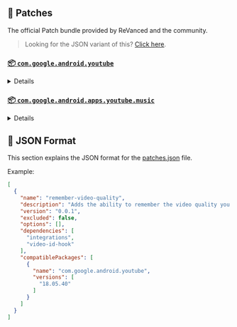 ## 🧩 Patches

The official Patch bundle provided by ReVanced and the community.

> Looking for the JSON variant of this? [Click here](patches.json).

### [📦 `com.google.android.youtube`](https://play.google.com/store/apps/details?id=com.google.android.youtube)
<details>

| 💊 Patch | 📜 Description | 🏹 Target Version |
|:--------:|:--------------:|:-----------------:|
| `client-spoof` | Spoofs the YouTube client to prevent playback issues. | 18.05.40 |
| `custom-branding-icon-afn-blue` | Changes the YouTube launcher icon (Afn / Blue). | 18.05.40 |
| `custom-branding-icon-afn-red` | Changes the YouTube launcher icon (Afn / Red). | 18.05.40 |
| `custom-branding-icon-revancify` | Changes the YouTube launcher icon (Revancify). | 18.05.40 |
| `custom-branding-name` | Changes the YouTube launcher name to your choice (defaults to ReVanced Extended). | 18.05.40 |
| `custom-seekbar-color` | Change seekbar color in dark mode. | 18.05.40 |
| `custom-video-speed` | Adds more video speed options. | 18.05.40 |
| `default-video-quality` | Adds ability to set default video quality settings. | 18.05.40 |
| `default-video-speed` | Adds ability to set default video speed settings. | 18.05.40 |
| `disable-haptic-feedback` | Disable haptic feedback when swiping. | 18.05.40 |
| `enable-external-browser` | Use an external browser to open the url. | 18.05.40 |
| `enable-minimized-playback` | Enables minimized and background playback. | 18.05.40 |
| `enable-old-layout` | Spoof the YouTube client version to use the old layout. | 18.05.40 |
| `enable-old-quality-layout` | Enables the original quality flyout menu. | 18.05.40 |
| `enable-open-links-directly` | Bypass URL redirects (youtube.com/redirect) when opening links in video descriptions. | 18.05.40 |
| `enable-seekbar-tapping` | Enables tap-to-seek on the seekbar of the video player. | 18.05.40 |
| `enable-tablet-miniplayer` | Enables the tablet mini player layout. | 18.05.40 |
| `enable-wide-searchbar` | Replaces the search icon with a wide search bar. This will hide the YouTube logo when active. | 18.05.40 |
| `force-premium-heading` | Forces premium heading on the home screen. | 18.05.40 |
| `force-vp9-codec` | Forces the VP9 codec for videos. | 18.05.40 |
| `header-switch` | Add switch to change header. | 18.05.40 |
| `hide-auto-captions` | Hide captions from being automatically enabled. | 18.05.40 |
| `hide-auto-player-popup-panels` | Hide automatic popup panels (playlist or live chat) on video player. | 18.05.40 |
| `hide-autoplay-button` | Hides the autoplay button in the video player. | 18.05.40 |
| `hide-button-container` | Adds the options to hide action buttons under a video. | 18.05.40 |
| `hide-cast-button` | Hides the cast button in the video player. | 18.05.40 |
| `hide-channel-watermark` | Hides creator's watermarks on videos. | 18.05.40 |
| `hide-comment-component` | Adds options to hide comment component under a video. | 18.05.40 |
| `hide-create-button` | Hides the create button in the navigation bar. | 18.05.40 |
| `hide-crowdfunding-box` | Hides the crowdfunding box between the player and video description. | 18.05.40 |
| `hide-email-address` | Hides the email address in the account switcher. | 18.05.40 |
| `hide-endscreen-cards` | Hides the suggested video cards at the end of a video in fullscreen. | 18.05.40 |
| `hide-endscreen-overlay` | Hide endscreen overlay on swipe controls. | 18.05.40 |
| `hide-filmstrip-overlay` | Hide flimstrip overlay on swipe controls. | 18.05.40 |
| `hide-flyout-panel` | Adds options to hide player settings flyout panel. | 18.05.40 |
| `hide-fullscreen-panels` | Hides video description and comments panel in fullscreen view. | 18.05.40 |
| `hide-general-ads` | Hooks the method which parses the bytes into a ComponentContext to filter components. | 18.05.40 |
| `hide-info-cards` | Hides info-cards in videos. | 18.05.40 |
| `hide-live-chat-button` | Hides the live chat button in the video player. | 18.05.40 |
| `hide-mix-playlists` | Removes mix playlists from home feed and video player. | 18.05.40 |
| `hide-next-prev-button` | Hides the next prev button in the player controller. | 18.05.40 |
| `hide-pip-notification` | Disable pip notification when you first launch pip mode. | 18.05.40 |
| `hide-player-captions-button` | Hides the captions button in the video player. | 18.05.40 |
| `hide-player-overlay-filter` | Remove the dark filter layer from the player's background. | 18.05.40 |
| `hide-shorts-button` | Hides the shorts button in the navigation bar. | 18.05.40 |
| `hide-shorts-component` | Hides other Shorts components. | 18.05.40 |
| `hide-snackbar` | Hides the snackbar action popup. | 18.05.40 |
| `hide-startup-shorts-player` | Disables playing YouTube Shorts when launching YouTube. | 18.05.40 |
| `hide-stories` | Hides YouTube Stories shelf on the feed. | 18.05.40 |
| `hide-suggested-actions` | Hide the suggested actions bar inside the player. | 18.05.40 |
| `hide-time-and-seekbar` | Hides progress bar and time counter on videos. | 18.05.40 |
| `hide-tooltip-content` | Hides the tooltip box that appears on first install. | 18.05.40 |
| `hide-video-ads` | Removes ads in the video player. | 18.05.40 |
| `layout-switch` | Tricks the dpi to use some tablet/phone layouts. | 18.05.40 |
| `materialyou` | Enables MaterialYou theme for Android 12+ | 18.05.40 |
| `microg-support` | Allows YouTube ReVanced to run without root and under a different package name with Vanced MicroG. | 18.05.40 |
| `optimize-resource` | Removes duplicate resources and adds missing translation files from YouTube. | 18.05.40 |
| `overlay-buttons` | Add overlay buttons for ReVanced Extended. | 18.05.40 |
| `patch-options` | Create an options.toml file. | all |
| `remove-player-button-background` | Removes the background from the video player buttons. | 18.05.40 |
| `return-youtube-dislike` | Shows the dislike count of videos using the Return YouTube Dislike API. | 18.05.40 |
| `settings` | Applies mandatory patches to implement ReVanced settings into the application. | 18.05.40 |
| `sponsorblock` | Integrates SponsorBlock which allows skipping video segments such as sponsored content. | 18.05.40 |
| `swipe-controls` | Adds volume and brightness swipe controls. | 18.05.40 |
| `theme` | Applies a custom theme (default: amoled). | 18.05.40 |
| `translations` | Add Crowdin Translations. | 18.05.40 |
</details>

### [📦 `com.google.android.apps.youtube.music`](https://play.google.com/store/apps/details?id=com.google.android.apps.youtube.music)
<details>

| 💊 Patch | 📜 Description | 🏹 Target Version |
|:--------:|:--------------:|:-----------------:|
| `background-play` | Enables playing music in the background. | all |
| `client-spoof-music` | Spoofs the YouTube Music client. | all |
| `custom-branding-music-afn-blue` | Changes the YouTube Music launcher icon (Afn / Blue). | all |
| `custom-branding-music-afn-red` | Changes the YouTube Music launcher icon (Afn / Red). | all |
| `custom-branding-music-revancify` | Changes the YouTube Music launcher icon to your choice (Revancify). | all |
| `enable-black-navbar` | Sets the navigation bar color to black. | all |
| `enable-color-match-player` | Matches the fullscreen player color with the minimized one. | all |
| `enable-force-minimized-player` | Permanently keep player minimized even if another track is played. | all |
| `enable-force-shuffle` | Enable force shuffle even if another track is played. | all |
| `enable-opus-codec` | Enable opus codec when playing audio. | all |
| `enable-tablet-mode` | Enable landscape mode on phone. | all |
| `enable-zen-mode` | Adds a grey tint to the video player to reduce eye strain. | all |
| `exclusive-audio-playback` | Enables the option to play music without video. | all |
| `hide-compact-header` | Hides the music category bar at the top of the homepage. | all |
| `hide-get-premium` | Removes all "Get Premium" evidences from the avatar menu. | all |
| `hide-music-ads` | Removes ads in the music player. | all |
| `hide-music-cast-button` | Hides the cast button in the video player and header | all |
| `hide-taste-builder` | Removes the "Tell us which artists you like" card from the home screen. | all |
| `hide-upgrade-button` | Removes the upgrade tab from the pivot bar. | all |
| `minimized-playback-music` | Enables minimized playback on Kids music. | all |
| `music-microg-support` | Allows YouTube Music ReVanced to run without root and under a different package name. | all |
| `music-settings` | Adds settings for ReVanced to YouTube Music. | all |
| `optimize-resource-music` | Remove unnecessary resources. | all |
| `patch-options` | Create an options.toml file. | all |
| `translations-music` | Add Crowdin Translations for YouTube Music | all |
</details>



## 📝 JSON Format

This section explains the JSON format for the [patches.json](patches.json) file.

Example:

```json
[
  {
    "name": "remember-video-quality",
    "description": "Adds the ability to remember the video quality you chose in the video quality flyout.",
    "version": "0.0.1",
    "excluded": false,
    "options": [],
    "dependencies": [
      "integrations",
      "video-id-hook"
    ],
    "compatiblePackages": [
      {
        "name": "com.google.android.youtube",
        "versions": [
          "18.05.40"
        ]
      }
    ]
  }
]
```